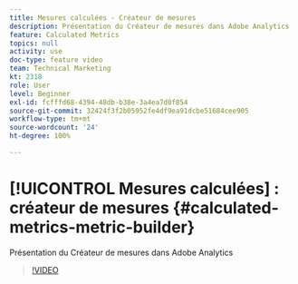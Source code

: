 ```yaml
---
title: Mesures calculées - Créateur de mesures
description: Présentation du Créateur de mesures dans Adobe Analytics
feature: Calculated Metrics
topics: null
activity: use
doc-type: feature video
team: Technical Marketing
kt: 2318
role: User
level: Beginner
exl-id: fcfffd68-4394-48db-b38e-3a4ea7d0f854
source-git-commit: 32424f3f2b05952fe4df9ea91dcbe51684cee905
workflow-type: tm+mt
source-wordcount: '24'
ht-degree: 100%

---
```


# [!UICONTROL Mesures calculées] : créateur de mesures {#calculated-metrics-metric-builder}

Présentation du Créateur de mesures dans Adobe Analytics

>[!VIDEO](https://video.tv.adobe.com/v/25411/?quality=12)
